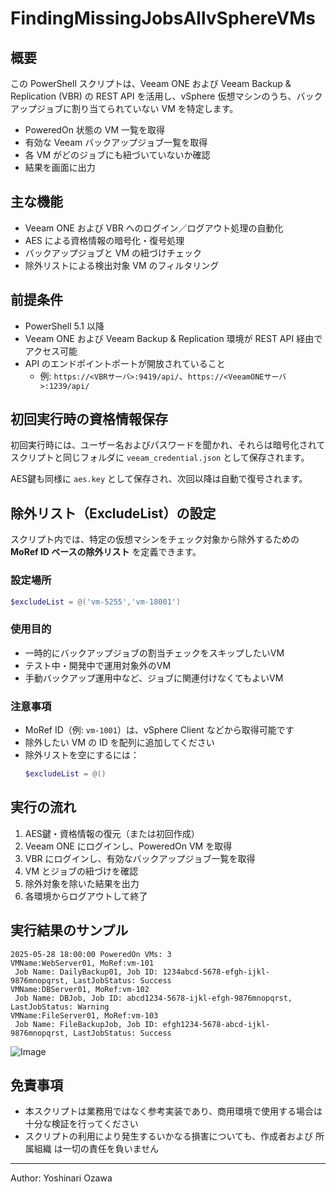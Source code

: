 
# FindingMissingJobsAllvSphereVMs

## 概要

この PowerShell スクリプトは、Veeam ONE および Veeam Backup & Replication (VBR) の REST API を活用し、vSphere 仮想マシンのうち、バックアップジョブに割り当てられていない VM を特定します。

- PoweredOn 状態の VM 一覧を取得
- 有効な Veeam バックアップジョブ一覧を取得
- 各 VM がどのジョブにも紐づいていないか確認
- 結果を画面に出力

## 主な機能

- Veeam ONE および VBR へのログイン／ログアウト処理の自動化
- AES による資格情報の暗号化・復号処理
- バックアップジョブと VM の紐づけチェック
- 除外リストによる検出対象 VM のフィルタリング

## 前提条件

- PowerShell 5.1 以降
- Veeam ONE および Veeam Backup & Replication 環境が REST API 経由でアクセス可能
- API のエンドポイントポートが開放されていること
  - 例: `https://<VBRサーバ>:9419/api/`、`https://<VeeamONEサーバ>:1239/api/`

## 初回実行時の資格情報保存

初回実行時には、ユーザー名およびパスワードを聞かれ、それらは暗号化されてスクリプトと同じフォルダに `veeam_credential.json` として保存されます。

AES鍵も同様に `aes.key` として保存され、次回以降は自動で復号されます。

## 除外リスト（ExcludeList）の設定

スクリプト内では、特定の仮想マシンをチェック対象から除外するための **MoRef ID ベースの除外リスト** を定義できます。

### 設定場所

```powershell
$excludeList = @('vm-5255','vm-18001')
```

### 使用目的

- 一時的にバックアップジョブの割当チェックをスキップしたいVM
- テスト中・開発中で運用対象外のVM
- 手動バックアップ運用中など、ジョブに関連付けなくてもよいVM

### 注意事項

- MoRef ID（例: `vm-1001`）は、vSphere Client などから取得可能です
- 除外したい VM の ID を配列に追加してください
- 除外リストを空にするには：
  ```powershell
  $excludeList = @()
  ```

## 実行の流れ

1. AES鍵・資格情報の復元（または初回作成）
2. Veeam ONE にログインし、PoweredOn VM を取得
3. VBR にログインし、有効なバックアップジョブ一覧を取得
4. VM とジョブの紐づけを確認
5. 除外対象を除いた結果を出力
6. 各環境からログアウトして終了

## 実行結果のサンプル

```text
2025-05-28 18:00:00 PoweredOn VMs: 3
VMName:WebServer01, MoRef:vm-101
 Job Name: DailyBackup01, Job ID: 1234abcd-5678-efgh-ijkl-9876mnopqrst, LastJobStatus: Success
VMName:DBServer01, MoRef:vm-102
 Job Name: DBJob, Job ID: abcd1234-5678-ijkl-efgh-9876mnopqrst, LastJobStatus: Warning
VMName:FileServer01, MoRef:vm-103
 Job Name: FileBackupJob, Job ID: efgh1234-5678-abcd-ijkl-9876mnopqrst, LastJobStatus: Success
```
![Image](https://github.com/user-attachments/assets/9dbfd1fe-3cdb-4477-86e7-21b23c6a40c2)

## 免責事項

- 本スクリプトは業務用ではなく参考実装であり、商用環境で使用する場合は十分な検証を行ってください
- スクリプトの利用により発生するいかなる損害についても、作成者および 所属組織 は一切の責任を負いません

---

Author: Yoshinari Ozawa
